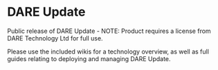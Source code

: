 # DARE Update
Public release of DARE Update - NOTE: Product requires a license from DARE Technology Ltd for full use.

Please use the included wikis for a technology overview, as well as full guides relating to deploying and managing DARE Update.
